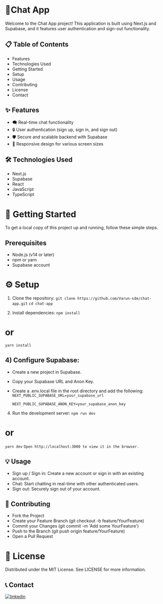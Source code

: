 # 📱Chat App
Welcome to the Chat App project! This application is built using Next.js and Supabase, and it features user authentication and sign-out functionality.

## 📋 Table of Contents
- Features
- Technologies Used
- Getting Started
- Setup
- Usage
- Contributing
- License
- Contact

## ✨ Features
- 🗨️ Real-time chat functionality
- 🔒 User authentication (sign up, sign in, and sign out)
- 🛡️ Secure and scalable backend with Supabase
- 📱 Responsive design for various screen sizes
 
## 🛠️ Technologies Used
- Next.js
- Supabase
- React
- JavaScript
- TypeScript

# 🚀 Getting Started
To get a local copy of this project up and running, follow these simple steps.

## Prerequisites
- Node.js (v14 or later)
- npm or yarn
- Supabase account

# ⚙️ Setup
1) Clone the repository:
 `git clone https://github.com/Varun-sde/chat-app.git`
 `cd chat-app`

2) Install dependencies:
 `npm install`
# or
 `yarn install`

## 4) Configure Supabase:
 - Create a new project in Supabase.
 - Copy your Supabase URL and Anon Key.
 - Create a .env.local file in the root directory and add the following:
   `NEXT_PUBLIC_SUPABASE_URL=your_supabase_url`
   
   `NEXT_PUBLIC_SUPABASE_ANON_KEY=your_supabase_anon_key`

4) Run the development server:
 `npm run dev`
# or
 `yarn dev`
 `Open http://localhost:3000 to view it in the browser.`    

## 💡 Usage
- Sign up / Sign in: Create a new account or sign in with an existing account.
- Chat: Start chatting in real-time with other authenticated users.
- Sign out: Securely sign out of your account.
 
## 🤝 Contributing
 - Fork the Project
 - Create your Feature Branch (git checkout -b feature/YourFeature)
 - Commit your Changes (git commit -m 'Add some YourFeature')
 - Push to the Branch (git push origin feature/YourFeature)
 - Open a Pull Request
 
# 📝 License
Distributed under the MIT License. See LICENSE for more information.

## 📞 Contact
[![linkedin](https://img.shields.io/badge/linkedin-0A66C2?style=for-the-badge&logo=linkedin&logoColor=white)]([https://www.linkedin.com/](https://www.linkedin.com/in/varun-kangotra-dev))
